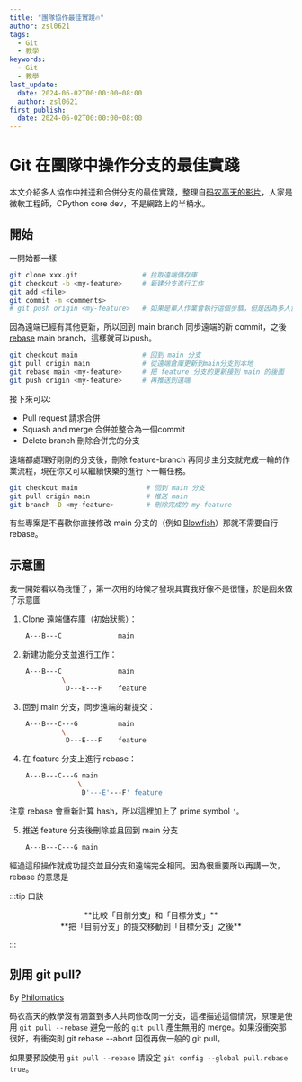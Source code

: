 ```yaml
---
title: "團隊協作最佳實踐🔥"
author: zsl0621
tags:
  - Git
  - 教學
keywords:
  - Git
  - 教學
last_update:
  date: 2024-06-02T00:00:00+08:00
  author: zsl0621
first_publish:
  date: 2024-06-02T00:00:00+08:00
---
```


# Git 在團隊中操作分支的最佳實踐

本文介紹多人協作中推送和合併分支的最佳實踐，整理自[码农高天的影片](https://www.youtube.com/watch?v=uj8hjLyEBmU)，人家是微軟工程師，CPython core dev，不是網路上的半桶水。

## 開始

一開始都一樣

```sh
git clone xxx.git                # 拉取遠端儲存庫
git checkout -b <my-feature>     # 新建分支進行工作
git add <file>
git commit -m <comments>
# git push origin <my-feature>   # 如果是單人作業會執行這個步驟，但是因為多人協作所以不能直接推送
```

因為遠端已經有其他更新，所以回到 main branch 同步遠端的新 commit，之後 [rebase](../history-manipulation/interactive-rebase) main branch，這樣就可以push。

```sh
git checkout main                # 回到 main 分支
git pull origin main             # 從遠端倉庫更新到main分支到本地
git rebase main <my-feature>     # 把 feature 分支的更新接到 main 的後面
git push origin <my-feature>     # 再推送到遠端
```

接下來可以:

- Pull request 請求合併
- Squash and merge 合併並整合為一個commit
- Delete branch 刪除合併完的分支

遠端都處理好剛剛的分支後，刪除 feature-branch 再同步主分支就完成一輪的作業流程，現在你又可以繼續快樂的進行下一輪任務。

```sh
git checkout main                 # 回到 main 分支
git pull origin main              # 推送 main
git branch -D <my-feature>        # 刪除完成的 my-feature
```

有些專案是不喜歡你直接修改 main 分支的（例如 [Blowfish](https://github.com/nunocoracao/blowfish/blob/main/CONTRIBUTING.md#have-a-patch-that-fixes-an-issue)）那就不需要自行 rebase。

## 示意圖

我一開始看以為我懂了，第一次用的時候才發現其實我好像不是很懂，於是回來做了示意圖

1. Clone 遠端儲存庫（初始狀態）：

```sh
    A---B---C              main
```

2. 新建功能分支並進行工作：

```sh
    A---B---C              main 
             \
              D---E---F    feature
```

3. 回到 main 分支，同步遠端的新提交：

```sh
    A---B---C---G          main 
             \
              D---E---F    feature
```

4. 在 feature 分支上進行 rebase：

```sh
    A---B---C---G main 
                 \
                  D'---E'---F' feature
```

注意 rebase 會重新計算 hash，所以這裡加上了 prime symbol `'`。

5. 推送 feature 分支後刪除並且回到 main 分支

```sh
    A---B---C---G main
```

經過這段操作就成功提交並且分支和遠端完全相同。因為很重要所以再講一次，rebase 的意思是

:::tip 口訣

<center>**比較「目前分支」和「目標分支」**</center>
<center>**把「目前分支」的提交移動到「目標分支」之後**</center>

:::

## 別用 git pull?

By [Philomatics](https://www.youtube.com/watch?v=xN1-2p06Urc)

码农高天的教學沒有涵蓋到多人共同修改同一分支，這裡描述這個情況，原理是使用 `git pull --rebase` 避免一般的 `git pull` 產生無用的 merge。如果沒衝突那很好，有衝突則 git rebase --abort 回復再做一般的 git pull。

如果要預設使用 `git pull --rebase` 請設定 `git config --global pull.rebase true`。
